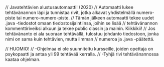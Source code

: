// Javatehtävien alustusautomaatti! (2020)
// Automaatti lukee tehtävänannon läpi ja tunnistaa rivit, jotka alkavat yhdistelmällä numero-piste tai numero-numero-piste.
// Tämän jälkeen automaatti tekee uudet .java -tiedostot omaan tiedostosijaintiinsa, joihin se lisää
// tehtävänannon kommenttiriveiksi alkuun ja tekee public classin ja mainin. Kiikkikii!
// Jos tehtävänanto ei ala suoraan tehtävällä, tulostuu johdanto tiedostoon, jonka nimi on sama kuin tehtävien, mutta ilmman
// numeroa ja .java -päätettä.

// HUOMIO!
// -Ohjelmaa ei ole suunniteltu kursseille, joiden opettaja on psykopaatti ja antaa yli 99 tehtävää kerralla.
// -Tyhjä rivi tehtävänannossa kaataa ohjelman.
